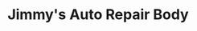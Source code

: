 ---
title: "Jimmy's Auto Repair Body"
url: /houston/jimmys-auto-repair-body/
shop: Autowerkstatt
---